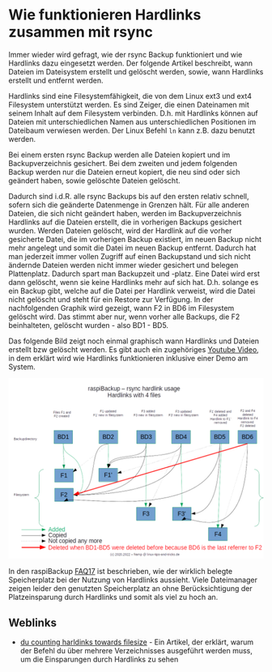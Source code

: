 # Wie funktionieren Hardlinks zusammen mit rsync

Immer wieder wird gefragt, wie der rsync Backup funktioniert und wie Hardlinks
dazu eingesetzt werden. Der folgende Artikel beschreibt, wann Dateien im
Dateisystem erstellt und gelöscht werden, sowie, wann Hardlinks erstellt und
entfernt werden.

Hardlinks sind eine Filesystemfähigkeit, die von dem Linux ext3 und ext4
Filesystem unterstützt werden. Es sind Zeiger, die einen Dateinamen mit seinem
Inhalt auf dem Filesystem verbinden. D.h. mit Hardlinks können auf Dateien mit
unterschiedlichen Namen aus unterschiedlichen Positionen im Dateibaum verwiesen
werden. Der Linux Befehl `ln` kann z.B. dazu benutzt werden.

Bei einem ersten rsync Backup werden alle Dateien kopiert und im
Backupverzeichnis gesichert. Bei dem zweiten und jedem folgenden Backup werden
nur die Dateien erneut kopiert, die neu sind oder sich geändert haben, sowie
gelöschte Dateien gelöscht.

Dadurch sind i.d.R. alle rsync Backups bis auf den
ersten relativ schnell, sofern sich die geänderte Datenmenge in Grenzen hält.
Für alle anderen Dateien, die sich nicht geändert haben, werden im
Backupverzeichnis Hardlinks auf die Dateien erstellt, die in vorherigen Backups
gesichert wurden. Werden Dateien gelöscht, wird der Hardlink auf die vorher
gesicherte Datei, die im vorherigen Backup existiert, im neuen Backup nicht mehr
angelegt und somit die Datei im neuen Backup entfernt. Dadurch hat man
jederzeit immer vollen Zugriff auf einen Backupstand und sich nicht ändernde
Dateien werden nicht immer wieder gesichert und belegen Plattenplatz. Dadurch
spart man Backupzeit und -platz. Eine Datei wird erst dann gelöscht, wenn sie
keine Hardlinks mehr auf sich hat. D.h. solange es ein Backup gibt, welche auf
die Datei per Hardlink verweist, wird die Datei nicht gelöscht und steht für ein
Restore zur Verfügung. In der nachfolgenden Graphik wird gezeigt, wann F2 in BD6
im Filesystem gelöscht wird. Das stimmt aber nur, wenn vorher alle Backups, die
F2 beinhalteten, gelöscht wurden - also BD1 - BD5.


Das folgende Bild zeigt noch einmal graphisch wann Hardlinks und Dateien
erstellt bzw gelöscht werden. Es gibt auch ein zugehöriges [Youtube Video](https://www.youtube.com/watch?v=pIhSca_q2lo), in dem
erklärt wird wie Hardlinks funktionieren inklusive einer Demo am System.

![raspiBackup rsync](images/raspiBackup_rsync.png)

In den raspiBackup [FAQ17](faq.md#faq17) ist beschrieben, wie der wirklich belegte
Speicherplatz bei der Nutzung von Hardlinks aussieht. Viele Dateimanager
zeigen leider den genutzten Speicherplatz an ohne Berücksichtigung der Platzeinsparung
durch Hardlinks und somit als viel zu hoch an.

## Weblinks

- [du counting harldinks towards filesize](https://stackoverflow.com/questions/19951883/du-counting-hardlinks-towards-filesize) - Ein Artikel, der erklärt, warum der Befehl du über mehrere Verzeichnisses ausgeführt werden muss, um die Einsparungen durch Hardlinks zu sehen

[.status]: review-needed
[.source]: https://www.linux-tips-and-tricks.de/de/raspibackupcategoried/571-wie-funktioniert-der-rsync-backup-typ-mit-hardlinks
[.source]: https://www.linux-tips-and-tricks.de/en/raspibackupcategorye/572-how-do-hardlinks-work-with-rsync
